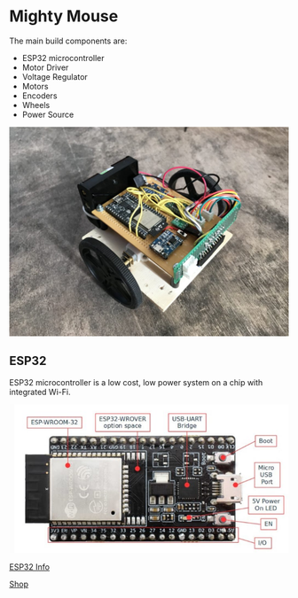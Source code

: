 # Mighty Mouse

The main build components are:

* ESP32 microcontroller
* Motor Driver
* Voltage Regulator
* Motors
* Encoders
* Wheels
* Power Source


![Main Image](images/main.jpg)


## ESP32
ESP32 microcontroller is a low cost, low power system on a chip with integrated Wi-Fi.

![ESP32](images/esp32.jpg)

[ESP32 Info](https://www.espressif.com/en/products/hardware/esp32-devkitc/overview)

[Shop](https://grobotronics.com/esp32-development-board-esp32-devkitc-32d.html)



